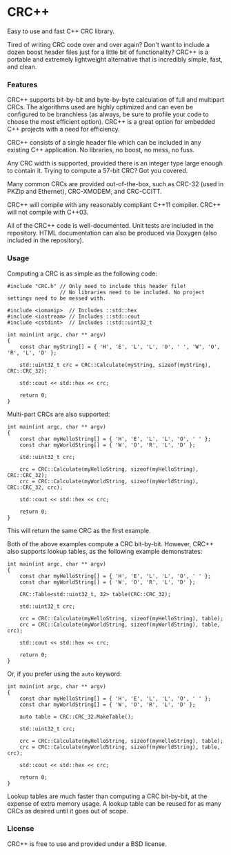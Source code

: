 # CRC++
Easy to use and fast C++ CRC library.

Tired of writing CRC code over and over again? Don't want to include a dozen boost header files just for a little bit of functionality? CRC++ is a portable and extremely lightweight alternative that is incredibly simple, fast, and clean.

### Features

CRC++ supports bit-by-bit and byte-by-byte calculation of full and multipart CRCs. The algorithms used are highly optimized and can even be configured to be branchless (as always, be sure to profile your code to choose the most efficient option). CRC++ is a great option for embedded C++ projects with a need for efficiency.

CRC++ consists of a single header file which can be included in any existing C++ application. No libraries, no boost, no mess, no fuss.

Any CRC width is supported, provided there is an integer type large enough to contain it. Trying to compute a 57-bit CRC? Got you covered.

Many common CRCs are provided out-of-the-box, such as CRC-32 (used in PKZip and Ethernet), CRC-XMODEM, and CRC-CCITT.

CRC++ will compile with any reasonably compliant C++11 compiler. CRC++ will not compile with C++03.

All of the CRC++ code is well-documented. Unit tests are included in the repository. HTML documentation can also be produced via Doxygen (also included in the repository).

### Usage

Computing a CRC is as simple as the following code:

```
#include "CRC.h" // Only need to include this header file!
                 // No libraries need to be included. No project settings need to be messed with.
				 
#include <iomanip>  // Includes ::std::hex
#include <iostream> // Includes ::std::cout
#include <cstdint>  // Includes ::std::uint32_t

int main(int argc, char ** argv)
{
	const char myString[] = { 'H', 'E', 'L', 'L', 'O', ' ', 'W', 'O', 'R', 'L', 'D' };
	
	std::uint32_t crc = CRC::Calculate(myString, sizeof(myString), CRC::CRC_32);
	
	std::cout << std::hex << crc;
	
	return 0;
}
```

Multi-part CRCs are also supported:

```
int main(int argc, char ** argv)
{
	const char myHelloString[] = { 'H', 'E', 'L', 'L', 'O', ' ' };
	const char myWorldString[] = { 'W', 'O', 'R', 'L', 'D' };
	
	std::uint32_t crc;
	
	crc = CRC::Calculate(myHelloString, sizeof(myHelloString), CRC::CRC_32);
	crc = CRC::Calculate(myWorldString, sizeof(myWorldString), CRC::CRC_32, crc);
	
	std::cout << std::hex << crc;
	
	return 0;
}
```

This will return the same CRC as the first example.

Both of the above examples compute a CRC bit-by-bit. However, CRC++ also supports lookup tables, as the following example demonstrates:

```
int main(int argc, char ** argv)
{
	const char myHelloString[] = { 'H', 'E', 'L', 'L', 'O', ' ' };
	const char myWorldString[] = { 'W', 'O', 'R', 'L', 'D' };
	
	CRC::Table<std::uint32_t, 32> table(CRC::CRC_32);
	
	std::uint32_t crc;
	
	crc = CRC::Calculate(myHelloString, sizeof(myHelloString), table);
	crc = CRC::Calculate(myWorldString, sizeof(myWorldString), table, crc);
	
	std::cout << std::hex << crc;
	
	return 0;
}
```

Or, if you prefer using the `auto` keyword:

```
int main(int argc, char ** argv)
{
	const char myHelloString[] = { 'H', 'E', 'L', 'L', 'O', ' ' };
	const char myWorldString[] = { 'W', 'O', 'R', 'L', 'D' };
	
	auto table = CRC::CRC_32.MakeTable();
	
	std::uint32_t crc;
	
	crc = CRC::Calculate(myHelloString, sizeof(myHelloString), table);
	crc = CRC::Calculate(myWorldString, sizeof(myWorldString), table, crc);
	
	std::cout << std::hex << crc;
	
	return 0;
}
```

Lookup tables are much faster than computing a CRC bit-by-bit, at the expense of extra memory usage. A lookup table can be reused for as many CRCs as desired until it goes out of scope.

### License

CRC++ is free to use and provided under a BSD license.
